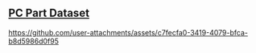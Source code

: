 ## [PC Part Dataset](https://www.kaggle.com/datasets/rohitmit98/pc-parts-by-type)


https://github.com/user-attachments/assets/c7fecfa0-3419-4079-bfca-b8d5986d0f95

